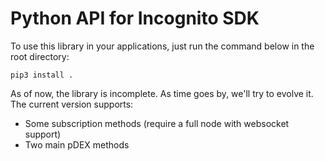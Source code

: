 # Python API for Incognito SDK

To use this library in your applications, just run the command below in the root directory:

```
pip3 install .
```

As of now, the library is incomplete. As time goes by, we'll try to evolve it. The current version supports:

- Some subscription methods (require a full node with websocket support)
- Two main pDEX methods
